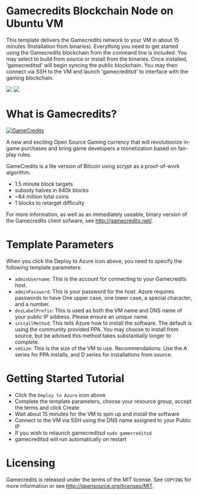 # Gamecredits Blockchain Node on Ubuntu VM

This template delivers the Gamecredits network to your VM in about 15 minutes (Installation from binaries).  Everything you need to get started using the Gamecredits blockchain from the command line is included. 
You may select to build from source or install from the binaries.  Once installed, 'gamecreditsd' will begin syncing the public blockchain. 
You may then connect via SSH to the VM and launch 'gamecreditsd' to interface with the gaming blockchain.

<a href="https://portal.azure.com/#create/Microsoft.Template/uri/https%3A%2F%2Fraw.githubusercontent.com%2FAzure%2Fazure-quickstart-templates%2Fmaster%2Fgamecredits-on-ubuntu%2Fazuredeploy.json" target="_blank"><img src="http://azuredeploy.net/deploybutton.png"/></a>
<a href="http://armviz.io/#/?load=https%3A%2F%2Fraw.githubusercontent.com%2FAzure%2Fazure-quickstart-templates%2Fmaster%2Fgamecredits-on-ubuntu%2Fazuredeploy.json" target="_blank"><img src="http://armviz.io/visualizebutton.png"/></a>

# What is Gamecredits?

[![GameCredits](http://i.imgur.com/aA99Ryn.jpg)](https://www.youtube.com/watch?v=ls8ad6G5ejA)

A new and exciting Open Source Gaming currency that will revolutionize in-game purchases and bring game developers a monetization based on fair-play rules.

GameCredits is a lite version of Bitcoin using scrypt as a proof-of-work algorithm.
 - 1.5 minute block targets
 - subsidy halves in 840k blocks
 - ~84 million total coins
 - 1 blocks to retarget difficulty

For more information, as well as an immediately useable, binary version of
the Gamecredits client sofware, see http://gamecredits.net/.


# Template Parameters

When you click the Deploy to Azure icon above, you need to specify the following template parameters:

* `adminUsername`: This is the account for connecting to your Gamecredits host.
* `adminPassword`: This is your password for the host.  Azure requires passwords to have One upper case, one lower case, a special character, and a number.
* `dnsLabelPrefix`: This is used as both the VM name and DNS name of your public IP address.  Please ensure an unique name.
* `installMethod`: This tells Azure how to install the software.  The default is using the community provided PPA.  You may choose to install from source, but be advised this method takes substantially longer to complete.
* `vmSize`: This is the size of the VM to use.  Recommendations: Use the A series for PPA installs, and D series for installations from source.

# Getting Started Tutorial

* Click the `Deploy to Azure` icon above
* Complete the template parameters, choose your resource group, accept the terms and click Create
* Wait about 15 minutes for the VM to spin up and install the software
* Connect to the VM via SSH using the DNS name assigned to your Public IP
* If you wish to relaunch gamecreditsd `sudo gamecreditsd`
* gamecreditsd will run automatically on restart

# Licensing

Gamecredits is released under the terms of the MIT license. See `COPYING` for more information or see http://opensource.org/licenses/MIT.
